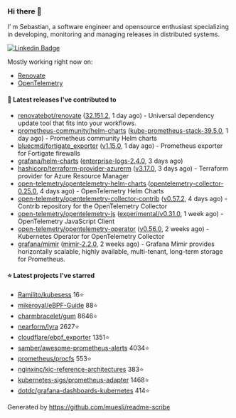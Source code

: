 ### Hi there 👋

I’ m Sebastian, a software engineer and opensource enthusiast specializing in developing, monitoring and managing releases in distributed systems.

[![Linkedin Badge](https://img.shields.io/badge/-LinkedIn-blue?style=flat&logo=Linkedin&logoColor=white&link=https://www.linkedin.com/in/sebastian-poxhofer/)](https://www.linkedin.com/in/sebastian-poxhofer/)

Mostly working right now on:
- [Renovate](https://github.com/renovatebot/renovate)
- [OpenTelemetry](https://github.com/open-telemetry)



#### 🚀 Latest releases I've contributed to

- [renovatebot/renovate](https://github.com/renovatebot/renovate) ([32.151.2](https://github.com/renovatebot/renovate/releases/tag/32.151.2), 1 day ago) - Universal dependency update tool that fits into your workflows.
- [prometheus-community/helm-charts](https://github.com/prometheus-community/helm-charts) ([kube-prometheus-stack-39.5.0](https://github.com/prometheus-community/helm-charts/releases/tag/kube-prometheus-stack-39.5.0), 1 day ago) - Prometheus community Helm charts
- [bluecmd/fortigate_exporter](https://github.com/bluecmd/fortigate_exporter) ([v1.15.0](https://github.com/bluecmd/fortigate_exporter/releases/tag/v1.15.0), 1 day ago) - Prometheus exporter for Fortigate firewalls
- [grafana/helm-charts](https://github.com/grafana/helm-charts) ([enterprise-logs-2.4.0](https://github.com/grafana/helm-charts/releases/tag/enterprise-logs-2.4.0), 3 days ago)
- [hashicorp/terraform-provider-azurerm](https://github.com/hashicorp/terraform-provider-azurerm) ([v3.17.0](https://github.com/hashicorp/terraform-provider-azurerm/releases/tag/v3.17.0), 3 days ago) - Terraform provider for Azure Resource Manager
- [open-telemetry/opentelemetry-helm-charts](https://github.com/open-telemetry/opentelemetry-helm-charts) ([opentelemetry-collector-0.25.0](https://github.com/open-telemetry/opentelemetry-helm-charts/releases/tag/opentelemetry-collector-0.25.0), 4 days ago) - OpenTelemetry Helm Charts
- [open-telemetry/opentelemetry-collector-contrib](https://github.com/open-telemetry/opentelemetry-collector-contrib) ([v0.57.2](https://github.com/open-telemetry/opentelemetry-collector-contrib/releases/tag/v0.57.2), 4 days ago) - Contrib repository for the OpenTelemetry Collector
- [open-telemetry/opentelemetry-js](https://github.com/open-telemetry/opentelemetry-js) ([experimental/v0.31.0](https://github.com/open-telemetry/opentelemetry-js/releases/tag/experimental%2Fv0.31.0), 1 week ago) - OpenTelemetry JavaScript Client
- [open-telemetry/opentelemetry-operator](https://github.com/open-telemetry/opentelemetry-operator) ([v0.56.0](https://github.com/open-telemetry/opentelemetry-operator/releases/tag/v0.56.0), 2 weeks ago) - Kubernetes Operator for OpenTelemetry Collector
- [grafana/mimir](https://github.com/grafana/mimir) ([mimir-2.2.0](https://github.com/grafana/mimir/releases/tag/mimir-2.2.0), 2 weeks ago) - Grafana Mimir provides horizontally scalable, highly available, multi-tenant, long-term storage for Prometheus.

#### ⭐ Latest projects I've starred

- [Ramilito/kubesess](https://github.com/Ramilito/kubesess) 16⭐
- [mikeroyal/eBPF-Guide](https://github.com/mikeroyal/eBPF-Guide) 88⭐
- [charmbracelet/gum](https://github.com/charmbracelet/gum) 8646⭐
- [nearform/lyra](https://github.com/nearform/lyra) 2627⭐
- [cloudflare/ebpf_exporter](https://github.com/cloudflare/ebpf_exporter) 1351⭐
- [samber/awesome-prometheus-alerts](https://github.com/samber/awesome-prometheus-alerts) 4034⭐
- [prometheus/procfs](https://github.com/prometheus/procfs) 553⭐
- [nginxinc/kic-reference-architectures](https://github.com/nginxinc/kic-reference-architectures) 383⭐
- [kubernetes-sigs/prometheus-adapter](https://github.com/kubernetes-sigs/prometheus-adapter) 1468⭐
- [dotdc/grafana-dashboards-kubernetes](https://github.com/dotdc/grafana-dashboards-kubernetes) 414⭐



Generated by https://github.com/muesli/readme-scribe
